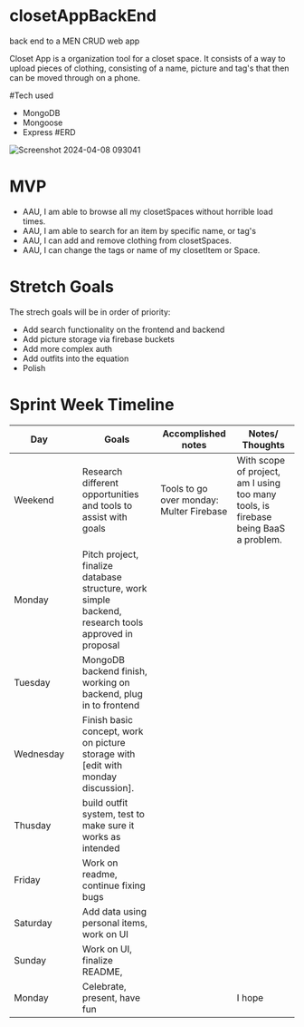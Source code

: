 # closetAppBackEnd
back end to a MEN CRUD web app

Closet App is a organization tool for a closet space. It consists of a way to upload pieces of clothing, consisting of a name, picture and tag's that then can be moved through on a phone.

#Tech used
- MongoDB
- Mongoose
- Express
#ERD

![Screenshot 2024-04-08 093041](https://github.com/WilliamSinclairScott/closetAppBackEnd/assets/60750816/f6d6f1b9-9ffa-4c52-bb8c-6f497a437aca)


# MVP
- AAU, I am able to browse all my closetSpaces without horrible load times.
- AAU, I am able to search for an item by specific name, or tag's
- AAU, I can add and remove clothing from closetSpaces.
- AAU, I can change the tags or name of my closetItem or Space.

# Stretch Goals

The strech goals will be in order of priority:
- Add search functionality on the frontend and backend
- Add picture storage via firebase buckets
- Add more complex auth
- Add outfits into the equation
- Polish

# Sprint Week Timeline

| Day        |   | Goals                               | Accomplished notes | Notes/ Thoughts |
|------------|---|------------------------------------|----------|-----------------|
|  Weekend   |   |Research different opportunities and tools to assist with goals | Tools to go over monday: Multer Firebase | With scope of project, am I using too many tools, is firebase being BaaS a problem.|
|    Monday  |   |    Pitch project, finalize database structure, work simple backend, research tools approved in proposal     |          |                 |
|   Tuesday  |   | MongoDB backend finish, working on backend, plug in to frontend |          |                 |
| Wednesday  |   | Finish basic concept, work on picture storage with [edit with monday discussion].  |          |                 |
|  Thusday   |   |  build outfit system, test to make sure it works as intended |          |                 |
|  Friday    |   |  Work on readme, continue fixing bugs|         |                 |
|   Saturday |   | Add data using personal items, work on UI|          |                 |
|    Sunday  |   |    Work on UI, finalize README, |          |                 |
|    Monday  |   |     Celebrate, present, have fun   |          | I hope          |
